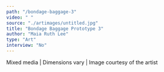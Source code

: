 ```yaml
---
path: "/bondage-baggage-3"
video: " "
source: "./artimages/untitled.jpg"
title: "Bondage Baggage Prototype 3"
author: "Maia Ruth Lee"
type: "Art"
interview: "No"
---
```

Mixed media | Dimensions vary | Image courtesy of the artist